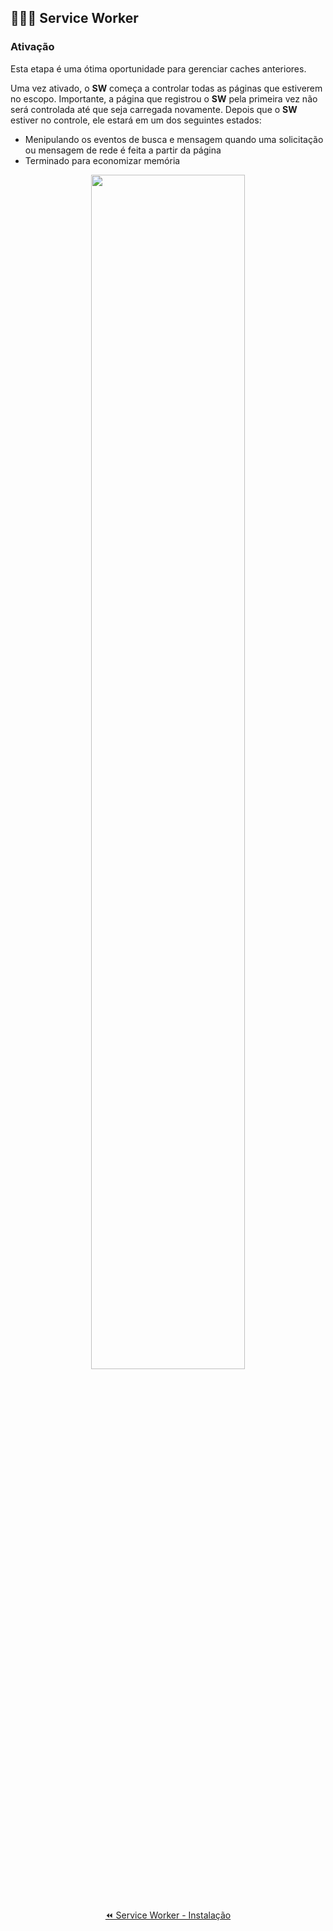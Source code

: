 ## 👷👷👷 Service Worker

### Ativação

Esta etapa é uma ótima oportunidade para gerenciar caches anteriores.

Uma vez ativado, o **SW** começa a controlar todas as páginas que estiverem no escopo. Importante, a página que registrou o **SW** pela primeira vez não será controlada até que  seja carregada novamente. Depois que o **SW** estiver no controle, ele estará em um dos seguintes estados:

- Menipulando os eventos de busca e mensagem quando uma solicitação ou mensagem de rede é feita a partir da página
- Terminado para economizar memória

<p align="center">
  <img width="70%" src="https://user-images.githubusercontent.com/10121394/188153727-c1c19d8e-16c2-47fe-a7ca-8bd3a0e954df.png" />
</p>

<br>

<p align="center">
  <a href="service-worker_instalation.md#-service-worker">⏪️ Service Worker - Instalação</a>
</p>
